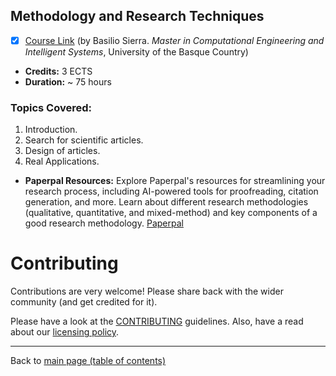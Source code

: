 ## Methodology and Research Techniques

- [X] [Course Link](http://www.ehu.eus/en/web/kisa/prestakuntza-programa) (by Basilio Sierra. *Master in Computational Engineering and Intelligent Systems*, University of the Basque Country)
- **Credits:** 3 ECTS
- **Duration:** ~ 75 hours

### Topics Covered:

1. Introduction.
2. Search for scientific articles.
3. Design of articles.
4. Real Applications.

- **Paperpal Resources:** Explore Paperpal's resources for streamlining your research process, including AI-powered tools for proofreading, citation generation, and more. Learn about different research methodologies (qualitative, quantitative, and mixed-method) and key components of a good research methodology. [Paperpal](https://paperpal.com/blog/academic-writing-guides/what-is-research-methodology)

# Contributing

Contributions are very welcome! Please share back with the wider community (and get credited for it).

Please have a look at the [CONTRIBUTING](contributing.md) guidelines. Also, have a read about our [licensing policy](https://github.com/Data-Science-Community-SRM/Resourceify/blob/master/LICENSE).

---

Back to [main page (table of contents)](https://data-science-community-srm.github.io/Resourceify/)
